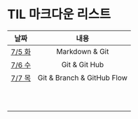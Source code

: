 # TIL 마크다운 리스트



|            날짜             |            내용            |
| :-------------------------: | :------------------------: |
| [7/5 화](markdown/220705.md) |       Markdown & Git       |
|    [7/6 수](markdown/220706.md)     |       Git & Git Hub        |
|    [7/7 목](markdown/220707.md)    | Git & Branch & GitHub Flow |
|                             |                            |
|                             |                            |
|                             |                            |
|                             |                            |
|                             |                            |
|                             |                            |
|                             |                            |
|                             |                            |
|                             |                            |
|                             |                            |

